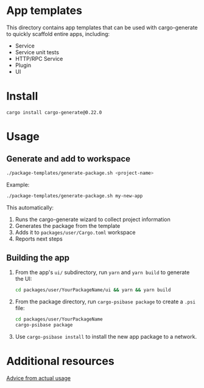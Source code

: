 # App templates

This directory contains app templates that can be used with cargo-generate to quickly scaffold entire apps, including:

- Service
- Service unit tests
- HTTP/RPC Service
- Plugin
- UI

# Install

`cargo install cargo-generate@0.22.0`

# Usage

## Generate and add to workspace

```bash
./package-templates/generate-package.sh <project-name>
```

Example:

```bash
./package-templates/generate-package.sh my-new-app
```

This automatically:

1. Runs the cargo-generate wizard to collect project information
2. Generates the package from the template
3. Adds it to `packages/user/Cargo.toml` workspace
4. Reports next steps

## Building the app

1. From the app's `ui/` subdirectory, run `yarn` and `yarn build` to generate the UI:
   ```bash
   cd packages/user/YourPackageName/ui && yarn && yarn build
   ```
2. From the package directory, run `cargo-psibase package` to create a `.psi` file:
   ```bash
   cd packages/user/YourPackageName
   cargo-psibase package
   ```
3. Use `cargo-psibase install` to install the new app package to a network.

# Additional resources

[Advice from actual usage](https://thoughtbot.com/blog/cargo-generate-lessons)
